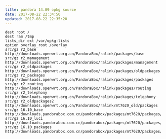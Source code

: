 ```yaml
---
title: pandora 14.09 opkg source
date: 2017-08-22 22:34:50
updated: 2017-08-22 22:35:20
---
```

    dest root /
    dest ram /tmp
    lists_dir ext /var/opkg-lists
    option overlay_root /overlay
    src/gz r2_base http://downloads.openwrt.org.cn/PandoraBox/ralink/packages/base
    src/gz r2_management http://downloads.openwrt.org.cn/PandoraBox/ralink/packages/management
    src/gz r2_oldpackages http://downloads.openwrt.org.cn/PandoraBox/ralink/packages/oldpackages
    src/gz r2_packages http://downloads.openwrt.org.cn/PandoraBox/ralink/packages/packages
    src/gz r2_routing http://downloads.openwrt.org.cn/PandoraBox/ralink/packages/routing
    src/gz r2_telephony http://downloads.openwrt.org.cn/PandoraBox/ralink/packages/telephony
    src/gz r2_oldpackages2 http://downloads.openwrt.org.cn/PandoraBox/ralink/mt7620_old/packages
    src/gz 16.10_base http://downloads.pandorabox.com.cn/pandorabox/packages/mt7620/packages/base
    src/gz 16.10_luci http://downloads.pandorabox.com.cn/pandorabox/packages/mt7620/packages/luci
    src/gz 16.10_packages http://downloads.pandorabox.com.cn/pandorabox/packages/mt7620/packages/packages